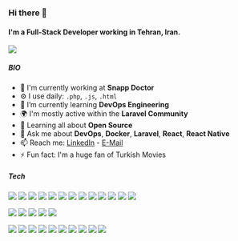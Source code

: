 
### Hi there 👋

#### I'm a Full-Stack Developer working in Tehran, Iran.
![](https://komarev.com/ghpvc/?username=ajangi&color=0069b4)
##### BIO

- 🏢 I'm currently working at **Snapp Doctor**
- ⚙️ I use daily: `.php`, `.js`, `.html`
- 🌱 I’m currently learning **DevOps Engineering**
- 🌍 I'm mostly active within the **Laravel Community**
- 🌱 Learning all about **Open Source**
- 💬 Ask me about **DevOps**, **Docker**, **Laravel**, **React**, **React Native**
- 📫 Reach me: [LinkedIn](https://www.linkedin.com/in/alireza-jangi-9b280867/) - [E-Mail](mailto:ajangi@hotmail.com)
- ⚡️ Fun fact: I'm a huge fan of Turkish Movies
##### Tech
<p>
  <img src="https://img.shields.io/badge/-PHP-2c3e50?style=flat&logo=PHP&labelColor=34495e"/>
  <img src="https://img.shields.io/badge/-GoLang-2c3e50?style=flat&logo=Go&labelColor=34495e"/>
  <img src="https://img.shields.io/badge/-Rust-2c3e50?style=flat&logo=Rust&labelColor=34495e"/>
  <img src="https://img.shields.io/badge/-JavaScript-2c3e50?style=flat&logo=Javascript&labelColor=34495e"/>
  <img src="https://img.shields.io/badge/-NodeJs-2c3e50?style=flat&logo=Node.js&labelColor=34495e"/>
  <img src="https://img.shields.io/badge/-Python-2c3e50?style=flat&logo=Python&labelColor=34495e"/>
  <img src="https://img.shields.io/badge/-Laravel-2c3e50?style=flat&logo=Laravel&labelColor=34495e"/>
  <img src="https://img.shields.io/badge/-Lumen-2c3e50?style=flat&logo=Lumen&labelColor=34495e"/>
  <img src="https://img.shields.io/badge/-Sypfony-2c3e50?style=flat&logo=Symfony&&labelColor=34495e"/>
  <img src="https://img.shields.io/badge/-ExpressJs-2c3e50?style=flat&logo=Express&labelColor=34495e"/>
  <img src="https://img.shields.io/badge/-React-2c3e50?style=flat&logo=React&labelColor=34495e"/>
  <img src="https://img.shields.io/badge/-Redux-2c3e50?style=flat&logo=Redux&labelColor=34495e"/>
  <img src="https://img.shields.io/badge/-React Native-2c3e50?style=flat&logo=React&labelColor=34495e"/>
</p>
<p>
  <img src="https://img.shields.io/badge/-MySql-2c3e50?style=flat&logo=Mysql&labelColor=34495e"/>
  <img src="https://img.shields.io/badge/-MongoDB-2c3e50?style=flat&logo=MongoDB&labelColor=34495e"/>
  <img src="https://img.shields.io/badge/-Redis-2c3e50?style=flat&logo=Redis&labelColor=34495e"/>
  <img src="https://img.shields.io/badge/-PostgreSQL-2c3e50?style=flat&logo=PostgreSQL&labelColor=34495e"/>
  <img src="https://img.shields.io/badge/-Memcached-2c3e50?style=flat&logo=Memcached&labelColor=34495e"/>
</p>
<p>
  <img src="https://img.shields.io/badge/-Linux-2c3e50?style=flat&logo=Linux&logoColor=ffffff&labelColor=34495e"/>
  <img src="https://img.shields.io/badge/-Nginx-2c3e50?style=flat&logo=Nginx"/>
  <img src="https://img.shields.io/badge/-Git-2c3e50?style=flat&logo=Git&logoColor=ffffff&labelColor=34495e"/>
  <img src="https://img.shields.io/badge/-Docker-2c3e50?style=flat&logo=Docker&logoColor=ffffff&labelColor=34495e"/>
  <img src="https://img.shields.io/badge/-Kubernetes-2c3e50?style=flat&logo=Kubernetes&logoColor=ffffff&labelColor=34495e"/>
  <img src="https://img.shields.io/badge/-Kong Api Gateway-2c3e50?style=flat&logo=Kong&logoColor=ffffff&labelColor=34495e"/>
  <img src="https://img.shields.io/badge/-Graylog-2c3e50?style=flat&logo=Graylog&logoColor=ffffff&labelColor=34495e"/>
  <img src="https://img.shields.io/badge/-Sentry-2c3e50?style=flat&logo=Sentry&logoColor=ffffff&labelColor=34495e"/>
  <img src="https://img.shields.io/badge/-Bash-2c3e50?style=flat&logo=GNU-Bash&logoColor=ffffff&labelColor=34495e"/>
  <img src="https://img.shields.io/badge/-Istio-2c3e50?style=flat&logo=Istio&logoColor=ffffff&labelColor=34495e"/>
</p>
<!--
**ajangi/ajangi** is a ✨ _special_ ✨ repository because its `README.md` (this file) appears on your GitHub profile.
Here are some ideas to get you started:

- 🔭 I’m currently working on ...
- 🌱 I’m currently learning ...
- 👯 I’m looking to collaborate on ...
- 🤔 I’m looking for help with ...
- 💬 Ask me about ...
- 📫 How to reach me: ...
- 😄 Pronouns: ...
- ⚡ Fun fact: ...
-->
